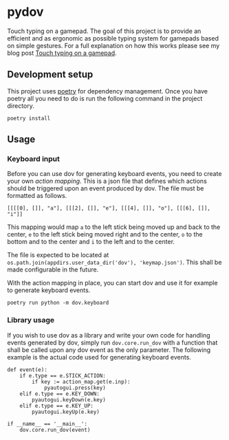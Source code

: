 # pydov
Touch typing on a gamepad. The goal of this project is to provide an efficient and as ergonomic as possible typing system for gamepads based on simple gestures.
For a full explanation on how this works please see my blog post [Touch typing on a gamepad](https://darkshadow.io/2020/07/07/touch-typing-on-a-gamepad.html).

## Development setup

This project uses [poetry](https://python-poetry.org/docs/) for dependency management. Once you have poetry all you need to do is run the following command in the project directory.

```
poetry install
```

## Usage

### Keyboard input

Before you can use dov for generating keyboard events, you need to create your own *action mapping*.
This is a json file that defines which actions should be triggered upon an event produced by dov. The file must be formatted
as follows.

```
[[[[0], []], "a"], [[[2], []], "e"], [[[4], []], "o"], [[[6], []], "i"]]
```

This mapping would map `a` to the left stick being moved up and back to the center, `e` to the left stick being moved right and to the center, `o` to the bottom and to the center and `i` to the
left and to the center.

The file is expected to be located at `os.path.join(appdirs.user_data_dir('dov'), 'keymap.json')`. This shall be made configurable in the future.

With the action mapping in place, you can start dov and use it for example to generate keyboard events.

```
poetry run python -m dov.keyboard
```

### Library usage

If you wish to use dov as a library and write your own code for handling events generated by dov, simply run `dov.core.run_dov` with a function that shall be called
upon any dov event as the only parameter. The following example is the actual code used for generating keyboard events.

```
def event(e):
    if e.type == e.STICK_ACTION:
        if key := action_map.get(e.inp):
            pyautogui.press(key)
    elif e.type == e.KEY_DOWN:
        pyautogui.keyDown(e.key)
    elif e.type == e.KEY_UP:
        pyautogui.keyUp(e.key)

if __name__ == '__main__':
    dov.core.run_dov(event)
```

